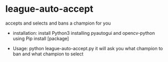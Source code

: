 # league-auto-accept
accepts and selects and bans a champion for you

* installation:
install Python3
installing pyautogui and opencv-python
using Pip install [package]

* Usage:
python league-auto-accept.py
it will ask you what champion to ban and what champion to select

